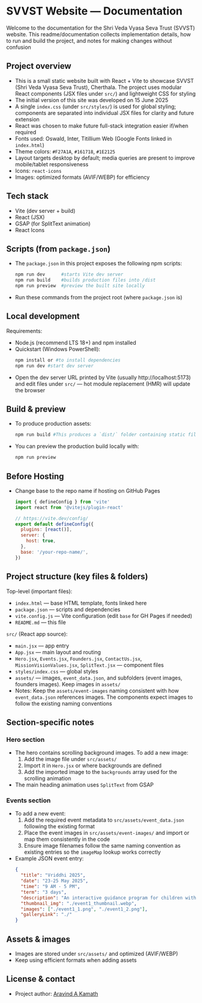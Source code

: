 # SVVST Website — Documentation
Welcome to the documentation for the Shri Veda Vyasa Seva Trust (SVVST) website. This readme/documentation collects implementation details, how to run and build the project, and notes for making changes without confusion

## Project overview
- This is a small static website built with React + Vite to showcase SVVST (Shri Veda Vyasa Seva Trust), Cherthala. The project uses modular React components (JSX files under `src/`) and lightweight CSS for styling
- The initial version of this site was developed on 15 June 2025
- A single `index.css` (under `src/styles/`) is used for global styling; components are separated into individual JSX files for clarity and future extension
- React was chosen to make future full-stack integration easier if/when required
- Fonts used: Oswald, Inter, Titillium Web (Google Fonts linked in `index.html`)
- Theme colors: `#F27A1A`, `#161718`, `#1E2125`
- Layout targets desktop by default; media queries are present to improve mobile/tablet responsiveness
- Icons: `react-icons`
- Images: optimized formats (AVIF/WEBP) for efficiency

## Tech stack
- Vite (dev server + build)
- React (JSX)
- GSAP (for SplitText animation)
- React Icons

## Scripts (from `package.json`)
- The `package.json` in this project exposes the following npm scripts:
  ```powershell
  npm run dev      #starts Vite dev server
  npm run build    #builds production files into /dist
  npm run preview  #preview the built site locally
  ```
- Run these commands from the project root (where `package.json` is)

## Local development
Requirements:
- Node.js (recommend LTS 18+) and npm installed
- Quickstart (Windows PowerShell):
  ```powershell
  npm install or #to install dependencies
  npm run dev #start dev server
  ```
- Open the dev server URL printed by Vite (usually http://localhost:5173) and edit files under `src/` — hot module replacement (HMR) will update the browser

## Build & preview
- To produce production assets:
  ```powershell
  npm run build #This produces a `dist/` folder containing static files ready to be hosted 
  ```
- You can preview the production build locally with:
  ```powershell
  npm run preview
  ```

## Before Hosting
- Change base to the repo name if hosting on GitHub Pages
  ```js
  import { defineConfig } from 'vite'
  import react from '@vitejs/plugin-react'

  // https://vite.dev/config/
  export default defineConfig({
    plugins: [react()],
    server: {
      host: true,
    },
    base: '/your-repo-name/',
  })
  ```

## Project structure (key files & folders)
Top-level (important files):
- `index.html` — base HTML template, fonts linked here
- `package.json` — scripts and dependencies
- `vite.config.js` — Vite configuration (edit `base` for GH Pages if needed)
- `README.md` — this file

`src/` (React app source):
- `main.jsx` — app entry
- `App.jsx` — main layout and routing
- `Hero.jsx`, `Events.jsx`, `Founders.jsx`, `ContactUs.jsx`, `MissionVisionValues.jsx`, `SplitText.jsx` — component files
- `styles/index.css` — global styles
- `assets/` — images, `event_data.json`, and subfolders (event images, founders images). Keep images in `assets/`
- Notes: Keep the `assets/event-images` naming consistent with how `event_data.json` references images. The components expect images to follow the existing naming conventions

## Section-specific notes
### Hero section
- The hero contains scrolling background images. To add a new image:
  1. Add the image file under `src/assets/`
  2. Import it in `Hero.jsx` or where backgrounds are defined
  3. Add the imported image to the `backgrounds` array used for the scrolling animation
- The main heading animation uses `SplitText` from GSAP

### Events section
- To add a new event:
  1. Add the required event metadata to `src/assets/event_data.json` following the existing format
  2. Place the event images in `src/assets/event-images/` and import or map them consistently in the code
  3. Ensure image filenames follow the same naming convention as existing entries so the `imageMap` lookup works correctly
- Example JSON event entry:
  ```json
  {
    "title": "Vriddhi 2025",
    "date": "23-25 May 2025",
    "time": "9 AM - 5 PM",
    "term": "3 days",
    "description": "An interactive guidance program for children with fun games, activities, including meals",
    "thumbnail_img": "./event1_thumbnail.webp",
    "images": ["./event1_1.png", "./event1_2.png"],
    "galleryLink": "./"
  }
  ```

## Assets & images
- Images are stored under `src/assets/` and optimized (AVIF/WEBP)
- Keep using efficient formats when adding assets

## License & contact
- Project author: [Aravind A Kamath](https://github.com/aravindanirudh)
